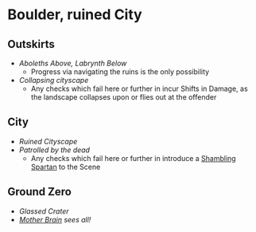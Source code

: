 # Boulder, ruined City

## Outskirts
* *Aboleths Above, Labrynth Below*
  * Progress via navigating the ruins is the only possibility
* *Collapsing cityscape*
    * Any checks which fail here or further in incur Shifts in Damage, as the landscape collapses upon or flies out at the offender

## City
* *Ruined Cityscape*
* *Patrolled by the dead*
	* Any checks which fail here or further in introduce a [Shambling Spartan](../Characters/ShamblingSpartan) to the Scene

## Ground Zero
* *Glassed Crater*
* *[Mother Brain](../Characters/MotherBrain) sees all!*
